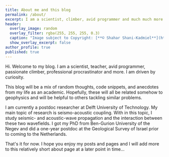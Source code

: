 ```yaml
---
title: About me and this blog
permalink: /about/
excerpt: I am a scientist, climber, avid programmer and much much more...
header:
  overlay_image: random
  overlay_filter: rgba(255, 255, 255, 0.3)
  caption: "Image subject to Copyright: [**© Shahar Shani-Kadmiel**](https://shaharkadmiel.github.io)"
  show_overlay_excerpt: false
author_profile: true
published: true
---
```


Hi. Welcome to my blog. I am a scientist, teacher, avid programmer, passionate climber, professional procrastinator and more. I am driven by curiosity.

This blog will be a mix of random thoughts, code snippets, and anecdotes from my life as an academic. Hopefully, these will all be related somehow to geophysics and will be helpful to others tackling similar problems.

I am currently a postdoc researcher at Delft University of Technology. My main topic of research is seismo-acoustic coupling. With in this topic, I study seismic- and acoustic-wave propagation and the interaction between these two wavefields. I got my PhD from Ben-Gurion University of the Negev and did a one-year postdoc at the Geological Survey of Israel prior to coming to the Netherlands.

That's it for now. I hope you enjoy my posts and pages and I will add more to this relatively short about page at a later point in time...